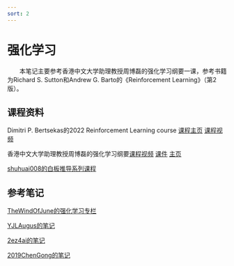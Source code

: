 ```yaml
---
sort: 2
---
```


# 强化学习

&emsp;&emsp;本笔记主要参考香港中文大学助理教授周博磊的强化学习纲要一课，参考书籍为Richard S. Sutton和Andrew G. Barto的《Reinforcement Learning》（第2版）。

## 课程资料

Dimitri P. Bertsekas的2022 Reinforcement Learning course [课程主页](http://web.mit.edu/dimitrib/www/RLbook.html) [课程视频](https://space.bilibili.com/2036999141)

香港中文大学助理教授周博磊的强化学习纲要[课程视频](https://space.bilibili.com/511221970/channel/seriesdetail?sid=764099) [课件](https://github.com/zhoubolei/introRL) [主页](https://boleizhou.github.io/)

[shuhuai008的白板推导系列课程](https://space.bilibili.com/97068901?spm_id_from=333.788.b_765f7570696e666f.1)

## 参考笔记

[TheWindOfJune的强化学习专栏](https://blog.csdn.net/weixin_43450646/category_10019516.html?spm=1001.2014.3001.5482)

[YJLAugus的笔记](https://github.com/YJLAugus/Reinforcement-Learning-Notes)

[2ez4ai的笔记](https://github.com/2ez4ai/Reinforcement_Learning_Notes/blob/master/Reinforcement%20Learning%20Notes.pdf)

[2019ChenGong的笔记](https://github.com/2019ChenGong/Machine-Learning-Notes)

